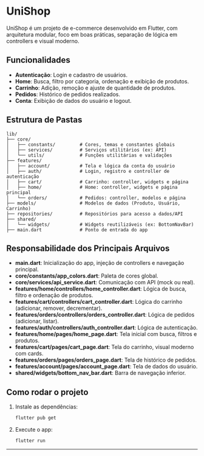 # UniShop

UniShop é um projeto de e-commerce desenvolvido em Flutter, com arquitetura modular, foco em boas práticas, separação de lógica em controllers e visual moderno.

## Funcionalidades
- **Autenticação**: Login e cadastro de usuários.
- **Home**: Busca, filtro por categoria, ordenação e exibição de produtos.
- **Carrinho**: Adição, remoção e ajuste de quantidade de produtos.
- **Pedidos**: Histórico de pedidos realizados.
- **Conta**: Exibição de dados do usuário e logout.

## Estrutura de Pastas

```
lib/
├── core/
│   ├── constants/         # Cores, temas e constantes globais
│   ├── services/          # Serviços utilitários (ex: API)
│   └── utils/             # Funções utilitárias e validações
├── features/
│   ├── account/           # Tela e lógica da conta do usuário
│   ├── auth/              # Login, registro e controller de autenticação
│   ├── cart/              # Carrinho: controller, widgets e página
│   ├── home/              # Home: controller, widgets e página principal
│   └── orders/            # Pedidos: controller, modelos e página
├── models/                # Modelos de dados (Produto, Usuário, Carrinho)
├── repositories/          # Repositórios para acesso a dados/API
├── shared/
│   └── widgets/           # Widgets reutilizáveis (ex: BottomNavBar)
├── main.dart              # Ponto de entrada do app
```

## Responsabilidade dos Principais Arquivos
- **main.dart**: Inicialização do app, injeção de controllers e navegação principal.
- **core/constants/app_colors.dart**: Paleta de cores global.
- **core/services/api_service.dart**: Comunicação com API (mock ou real).
- **features/home/controllers/home_controller.dart**: Lógica de busca, filtro e ordenação de produtos.
- **features/cart/controllers/cart_controller.dart**: Lógica do carrinho (adicionar, remover, decrementar).
- **features/orders/controllers/orders_controller.dart**: Lógica de pedidos (adicionar, listar).
- **features/auth/controllers/auth_controller.dart**: Lógica de autenticação.
- **features/home/pages/home_page.dart**: Tela inicial com busca, filtros e produtos.
- **features/cart/pages/cart_page.dart**: Tela do carrinho, visual moderno com cards.
- **features/orders/pages/orders_page.dart**: Tela de histórico de pedidos.
- **features/account/pages/account_page.dart**: Tela de dados do usuário.
- **shared/widgets/bottom_nav_bar.dart**: Barra de navegação inferior.

## Como rodar o projeto
1. Instale as dependências:
   ```bash
   flutter pub get
   ```
2. Execute o app:
   ```bash
   flutter run
   ```

---